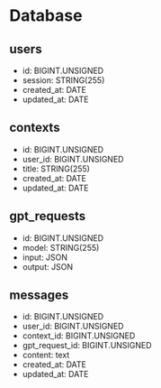# Database
## users
- id: BIGINT.UNSIGNED
- session: STRING(255)
- created_at: DATE
- updated_at: DATE

## contexts
- id: BIGINT.UNSIGNED
- user_id: BIGINT.UNSIGNED
- title: STRING(255)
- created_at: DATE
- updated_at: DATE

## gpt_requests
- id: BIGINT.UNSIGNED
- model: STRING(255)
- input: JSON
- output: JSON

## messages
- id: BIGINT.UNSIGNED
- user_id: BIGINT.UNSIGNED
- context_id: BIGINT.UNSIGNED
- gpt_request_id: BIGINT.UNSIGNED
- content: text
- created_at: DATE
- updated_at: DATE
